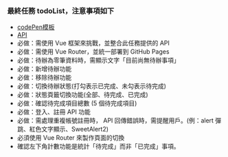
### 最終任務 todoList，注意事項如下
- [codePen模板](https://codepen.io/hexschool/pen/qBzEMdm)
- [API](https://todolist-api.hexschool.io/doc/#/)
- 必做：需使用 Vue 框架來挑戰，並整合此任務提供的 API
- 必做：需使用 Vue Router，並統一部署到 GitHub Pages
- 必做：待辦為零筆資料時，需顯示文字「目前尚無待辦事項」
- 必做：新增待辦功能
- 必做：移除待辦功能
- 必做：切換待辦狀態(打勾表示已完成、未勾表示待完成)
- 必做：狀態頁籤切換功能(全部、待完成、已完成)
- 必做：確認待完成項目總數 (5 個待完成項目)
- 必做：登入、註冊 API 功能
- 必做：需處理重複帳號註冊時， API 回傳錯誤時，需提醒用戶。(例：alert 彈跳、紅色文字顯示、SweetAlert2)
- 必須使用 Vue Router 來製作頁面的切換
- 確認左下角計數功能是統計「待完成」而非「已完成」事項。
